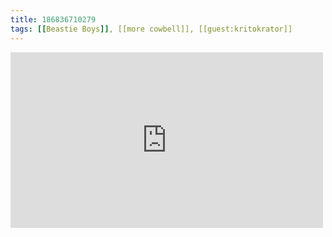 ```yaml
---
title: 186836710279
tags: [[Beastie Boys]], [[more cowbell]], [[guest:kritokrator]]
---
```

<iframe allow="accelerometer; autoplay; clipboard-write; encrypted-media; gyroscope; picture-in-picture" allowfullscreen="" frameborder="0" height="281" id="youtube_iframe" src="https://www.youtube.com/embed/Naf5uJYGoiU?feature=oembed&amp;enablejsapi=1&amp;origin=https://safe.txmblr.com&amp;wmode=opaque" width="500"></iframe>